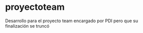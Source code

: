proyectoteam
============

Desarrollo para el proyecto team encargado por PDI pero que su finalización se truncó